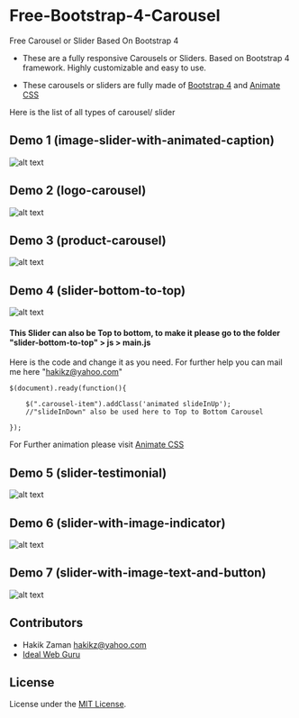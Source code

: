 # Free-Bootstrap-4-Carousel
Free Carousel or Slider Based On Bootstrap 4

- These are a fully responsive Carousels or Sliders. Based on Bootstrap 4 framework. Highly customizable and easy to use.

- These carousels or sliders are fully made of [Bootstrap 4](https://getbootstrap.com/) and [Animate CSS](https://daneden.github.io/animate.css/)

Here is the list of all types of carousel/ slider


## Demo 1 (image-slider-with-animated-caption)

![alt text](https://github.com/hakikz/Free-Bootstrap-4-Carousel/blob/master/Dist/img/image-slider-with-animated-caption.jpg)



## Demo 2 (logo-carousel)

![alt text](https://github.com/hakikz/Free-Bootstrap-4-Carousel/blob/master/Dist/img/logo-carousel.jpg)


## Demo 3 (product-carousel)

![alt text](https://github.com/hakikz/Free-Bootstrap-4-Carousel/blob/master/Dist/img/product-carousel.jpg)


## Demo 4 (slider-bottom-to-top)

![alt text](https://github.com/hakikz/Free-Bootstrap-4-Carousel/blob/master/Dist/img/slider-bottom-to-top.jpg)


#### This Slider can also be Top to bottom, to make it please go to the folder "slider-bottom-to-top" > js > main.js

Here is the code and change it as you need. For further help you can mail me here "<hakikz@yahoo.com>"

```
$(document).ready(function(){
            
    $(".carousel-item").addClass('animated slideInUp');
    //"slideInDown" also be used here to Top to Bottom Carousel
    
});

```
For Further animation please visit [Animate CSS](https://daneden.github.io/animate.css/)


## Demo 5 (slider-testimonial)

![alt text](https://github.com/hakikz/Free-Bootstrap-4-Carousel/blob/master/Dist/img/slider-testimonial.jpg)


## Demo 6 (slider-with-image-indicator)

![alt text](https://github.com/hakikz/Free-Bootstrap-4-Carousel/blob/master/Dist/img/slider-with-image-indicator.jpg)


## Demo 7 (slider-with-image-text-and-button)

![alt text](https://github.com/hakikz/Free-Bootstrap-4-Carousel/blob/master/Dist/img/slider-with-image-text-and-button.jpg)


## Contributors

- Hakik Zaman <hakikz@yahoo.com>
- [Ideal Web Guru](http://idealwebguru.com/)

## License

License under the [MIT License](License).

